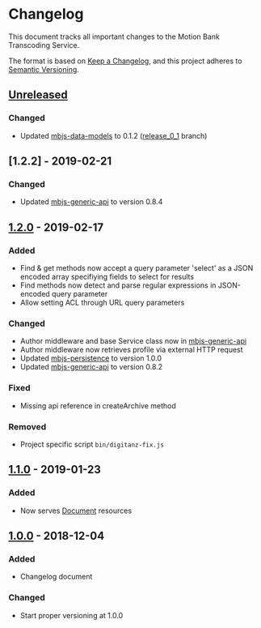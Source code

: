 # Changelog

This document tracks all important changes to the Motion Bank Transcoding Service.

The format is based on [Keep a Changelog](https://keepachangelog.com/en/1.0.0/),
and this project adheres to [Semantic Versioning](https://semver.org/spec/v2.0.0.html).

## [Unreleased]

### Changed

- Updated [mbjs-data-models](https://gitlab.rlp.net/motionbank/mbjs/data-models)
to 0.1.2 ([release_0_1](https://gitlab.rlp.net/motionbank/mbjs/data-models/commits/release_0_1)
branch)

## [1.2.2] - 2019-02-21

### Changed

- Updated [mbjs-generic-api](https://gitlab.rlp.net/motionbank/mbjs/generic-api) to version 0.8.4

## [1.2.0] - 2019-02-17

### Added

- Find & get methods now accept a query parameter 'select' as a JSON encoded array specifiying fields to select for results
- Find methods now detect and parse regular expressions in JSON-encoded query parameter
- Allow setting ACL through URL query parameters

### Changed

- Author middleware and base Service class now in [mbjs-generic-api](https://gitlab.rlp.net/motionbank/mbjs/generic-api)
- Author middleware now retrieves profile via external HTTP request
- Updated [mbjs-persistence](https://gitlab.rlp.net/motionbank/mbjs/persistence) to version 1.0.0
- Updated [mbjs-generic-api](https://gitlab.rlp.net/motionbank/mbjs/generic-api) to version 0.8.2

### Fixed

- Missing api reference in createArchive method

### Removed

- Project specific script `bin/digitanz-fix.js`

## [1.1.0] - 2019-01-23

### Added

- Now serves [Document](https://gitlab.rlp.net/motionbank/mbjs/data-models/tree/master/src/models/document) resources

## [1.0.0] - 2018-12-04

### Added

- Changelog document

### Changed

- Start proper versioning at 1.0.0


[Unreleased]: https://gitlab.rlp.net/motionbank/api/compare/v1.2.1...master
[1.2.1]: https://gitlab.rlp.net/motionbank/api/compare/v1.2.0...v1.2.1
[1.2.0]: https://gitlab.rlp.net/motionbank/api/compare/v1.1.0...v1.2.0
[1.1.0]: https://gitlab.rlp.net/motionbank/api/compare/v1.0.0...v1.1.0
[1.0.0]: https://gitlab.rlp.net/motionbank/api/compare/initial...v1.0.0
